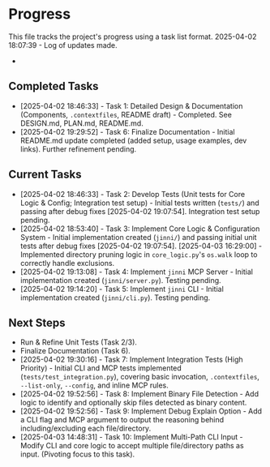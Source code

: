 # Progress

This file tracks the project's progress using a task list format.
2025-04-02 18:07:39 - Log of updates made.

*

## Completed Tasks

*   [2025-04-02 18:46:33] - Task 1: Detailed Design & Documentation (Components, `.contextfiles`, README draft) - Completed. See DESIGN.md, PLAN.md, README.md.
*   [2025-04-02 19:29:52] - Task 6: Finalize Documentation - Initial README.md update completed (added setup, usage examples, dev links). Further refinement pending.

## Current Tasks

*   [2025-04-02 18:46:33] - Task 2: Develop Tests (Unit tests for Core Logic & Config; Integration test setup) - Initial tests written (`tests/`) and passing after debug fixes [2025-04-02 19:07:54]. Integration test setup pending.
*   [2025-04-02 18:53:40] - Task 3: Implement Core Logic & Configuration System - Initial implementation created (`jinni/`) and passing initial unit tests after debug fixes [2025-04-02 19:07:54]. [2025-04-03 16:29:00] - Implemented directory pruning logic in `core_logic.py`'s `os.walk` loop to correctly handle exclusions.
*   [2025-04-02 19:13:08] - Task 4: Implement `jinni` MCP Server - Initial implementation created (`jinni/server.py`). Testing pending.
*   [2025-04-02 19:14:20] - Task 5: Implement `jinni` CLI - Initial implementation created (`jinni/cli.py`). Testing pending.

## Next Steps

*   Run & Refine Unit Tests (Task 2/3).
*   Finalize Documentation (Task 6).
*   [2025-04-02 19:30:16] - Task 7: Implement Integration Tests (High Priority) - Initial CLI and MCP tests implemented (`tests/test_integration.py`), covering basic invocation, `.contextfiles`, `--list-only`, `--config`, and inline MCP rules.
*   [2025-04-02 19:52:56] - Task 8: Implement Binary File Detection - Add logic to identify and optionally skip files detected as binary content.
*   [2025-04-02 19:52:56] - Task 9: Implement Debug Explain Option - Add a CLI flag and MCP argument to output the reasoning behind including/excluding each file/directory.
*   [2025-04-03 14:48:31] - Task 10: Implement Multi-Path CLI Input - Modify CLI and core logic to accept multiple file/directory paths as input. (Pivoting focus to this task).